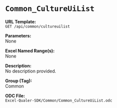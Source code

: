 # `Common_CultureUiList`

**URL Template:**  
`GET /api/common/cultureuilist`

**Parameters:**  
None

**Excel Named Range(s):**  
None

**Description:**  
No description provided.

**Group (Tag):**  
Common

**ODC File:**  
`Excel-Qualer-SDK/Common/Common_CultureUiList.odc`
